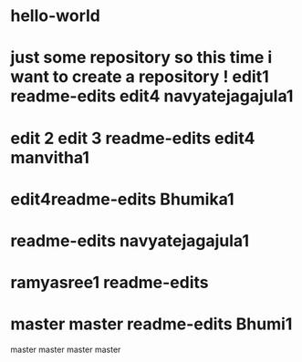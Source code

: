 # hello-world
just some repository
so this time i want to create a repository !
edit1
readme-edits
edit4
navyatejagajula1
=======
edit 2
edit 3
 readme-edits
edit4
manvitha1
=======
edit4readme-edits
Bhumika1
=======
 readme-edits
navyatejagajula1
=======
ramyasree1
 readme-edits
=======
 master
master
readme-edits
Bhumi1
=======
 master
 master
 master
 master
